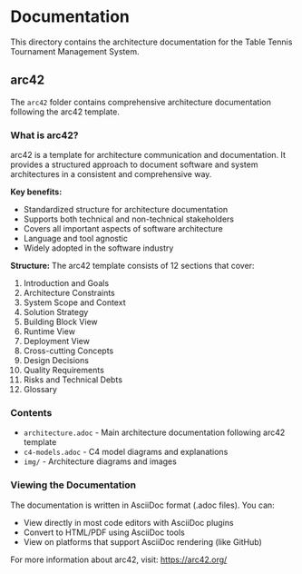 # Documentation

This directory contains the architecture documentation for the Table Tennis Tournament Management System.

## arc42

The `arc42` folder contains comprehensive architecture documentation following the arc42 template. 

### What is arc42?

arc42 is a template for architecture communication and documentation. It provides a structured approach to document software and system architectures in a consistent and comprehensive way.

**Key benefits:**
- Standardized structure for architecture documentation
- Supports both technical and non-technical stakeholders
- Covers all important aspects of software architecture
- Language and tool agnostic
- Widely adopted in the software industry

**Structure:**
The arc42 template consists of 12 sections that cover:
1. Introduction and Goals
2. Architecture Constraints
3. System Scope and Context
4. Solution Strategy
5. Building Block View
6. Runtime View
7. Deployment View
8. Cross-cutting Concepts
9. Design Decisions
10. Quality Requirements
11. Risks and Technical Debts
12. Glossary

### Contents

- `architecture.adoc` - Main architecture documentation following arc42 template
- `c4-models.adoc` - C4 model diagrams and explanations
- `img/` - Architecture diagrams and images

### Viewing the Documentation

The documentation is written in AsciiDoc format (.adoc files). You can:
- View directly in most code editors with AsciiDoc plugins
- Convert to HTML/PDF using AsciiDoc tools
- View on platforms that support AsciiDoc rendering (like GitHub)

For more information about arc42, visit: https://arc42.org/